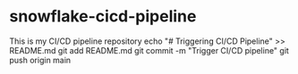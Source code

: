 # snowflake-cicd-pipeline
This is my CI/CD pipeline repository
echo "# Triggering CI/CD Pipeline" >> README.md
git add README.md
git commit -m "Trigger CI/CD pipeline"
git push origin main

